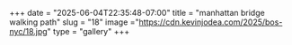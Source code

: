 +++
date = "2025-06-04T22:35:48-07:00"
title = "manhattan bridge walking path"
slug = "18"
image ="https://cdn.kevinjodea.com/2025/bos-nyc/18.jpg"
type = "gallery"
+++
